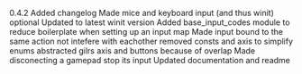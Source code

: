 0.4.2
Added changelog
Made mice and keyboard input (and thus winit) optional
Updated to latest winit version
Added base_input_codes module to reduce boilerplate when setting up an input map
Made input bound to the same action not intefere with eachother
removed consts and axis to simplify enums
abstracted gilrs axis and buttons because of overlap
Made disconecting a gamepad stop its input
Updated documentation and readme
